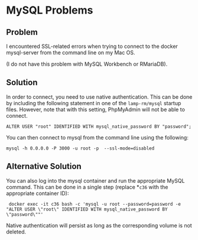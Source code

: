# MySQL Problems

## Problem

I encountered SSL-related errors when trying to connect to the docker mysql-server from the command line on my Mac OS.

(I do not have this problem with MySQL Workbench or RMariaDB). 


## Solution

In order to connect, you need to use native authentication. This can be done by including the following statement in one of the `lamp-rm/mysql` startup files. However, note that with this setting, PhpMyAdmin will not be able to connect.

```
ALTER USER "root" IDENTIFIED WITH mysql_native_password BY "password";
```

You can then connect to mysql from the command line using the following:
```
mysql -h 0.0.0.0 -P 3000 -u root -p  --ssl-mode=disabled
```

## Alternative Solution

You can also log into the mysql container and run the appropriate MySQL command.  This can be done in a single step (replace *`c36` with the appropriate container ID):

```
 docker exec -it c36 bash -c 'mysql -u root --password=password -e "ALTER USER \"root\" IDENTIFIED WITH mysql_native_password BY \"password\""'
```

Native authentication will persist as long as the corresponding volume is not deleted.
